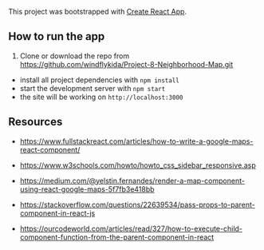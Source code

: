 This project was bootstrapped with [Create React App](https://github.com/facebook/create-react-app).



## How to run the app

1. Clone or download the repo from https://github.com/windflykida/Project-8-Neighborhood-Map.git

* install all project dependencies with `npm install`
* start the development server with `npm start`
* the site will be working on `http://localhost:3000`

## Resources

* https://www.fullstackreact.com/articles/how-to-write-a-google-maps-react-component/

* https://www.w3schools.com/howto/howto_css_sidebar_responsive.asp

* https://medium.com/@yelstin.fernandes/render-a-map-component-using-react-google-maps-5f7fb3e418bb

* https://stackoverflow.com/questions/22639534/pass-props-to-parent-component-in-react-js

* https://ourcodeworld.com/articles/read/327/how-to-execute-child-component-function-from-the-parent-component-in-react
